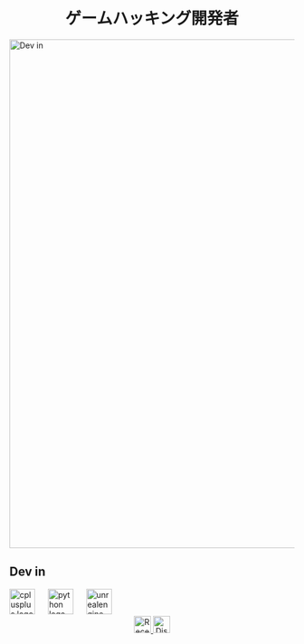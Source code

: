 <h1 align="center">ゲームハッキング開発者</h1>

<a href="https://discord.gg/JfFMRzZRvU" target="_blank">
    <img src="https://th.bing.com/th/id/OIP.CJ75tmjgpXI8NLX4B8X5PwHaFh?rs=1&pid=ImgDetMain" alt="Dev in" width="900"> 
</a>

<h2 align="left">Dev in</h2>
<div align="left">
  <img src="https://cdn.jsdelivr.net/gh/devicons/devicon/icons/cplusplus/cplusplus-original.svg" height="45" alt="cplusplus logo"  />
  <img width="15" />
  <img src="https://cdn.jsdelivr.net/gh/devicons/devicon/icons/python/python-original.svg" height="45" alt="python logo"  />
  <img width="15" />
  <img src="https://cdn.jsdelivr.net/gh/devicons/devicon/icons/unrealengine/unrealengine-original.svg" height="45" alt="unrealengine logo"  />
</div>

<div align="center">
    <a href="https://open.spotify.com/intl-pt/track/7sZcqWau8YS5M2q2lX0zJt?si=410e02f54c8240d3" target="_blank">
      <img alt="Recent played Music" src="https://upload.wikimedia.org/wikipedia/commons/thumb/8/84/Spotify_icon.svg/1982px-Spotify_icon.svg.png" height="30">
    </a>
    <a href="https://discord.com/users/375763908922703872" target="_blank">
      <img alt="Discord Profile" src="https://www.svgrepo.com/show/353655/discord-icon.svg" height="30">
    </a>
  </div>

###
